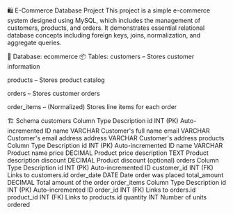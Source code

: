 🛍️ E-Commerce Database Project
This project is a simple e-commerce system designed using MySQL, which includes the management of customers, products, and orders. It demonstrates essential relational database concepts including foreign keys, joins, normalization, and aggregate queries.

📁 Database: ecommerce
📦 Tables:
customers – Stores customer information

products – Stores product catalog

orders – Stores customer orders

order_items – (Normalized) Stores line items for each order

🏗️ Schema
customers
Column	Type	Description
id	INT (PK)	Auto-incremented ID
name	VARCHAR	Customer's full name
email	VARCHAR	Customer's email address
address	VARCHAR	Customer's address
products
Column	Type	Description
id	INT (PK)	Auto-incremented ID
name	VARCHAR	Product name
price	DECIMAL	Product price
description	TEXT	Product description
discount	DECIMAL	Product discount (optional)
orders
Column	Type	Description
id	INT (PK)	Auto-incremented ID
customer_id	INT (FK)	Links to customers.id
order_date	DATE	Date order was placed
total_amount	DECIMAL	Total amount of the order
order_items
Column	Type	Description
id	INT (PK)	Auto-incremented ID
order_id	INT (FK)	Links to orders.id
product_id	INT (FK)	Links to products.id
quantity	INT	Number of units ordered
